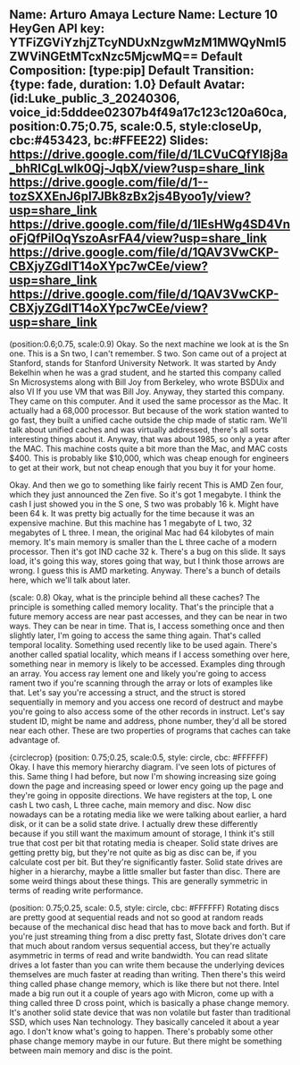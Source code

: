 Name: Arturo Amaya
Lecture Name: Lecture 10
HeyGen API key: YTFiZGViYzhjZTcyNDUxNzgwMzM1MWQyNmI5ZWViNGEtMTcxNzc5MjcwMQ==
Default Composition: [type:pip]
Default Transition: {type: fade, duration: 1.0}
Default Avatar: (id:Luke_public_3_20240306, voice_id:5dddee02307b4f49a17c123c120a60ca, position:0.75;0.75, scale:0.5, style:closeUp, cbc:#453423, bc:#FFEE22)
Slides:
    https://drive.google.com/file/d/1LCVuCQfYl8j8a_bhRICgLwIk0Qj-JqbX/view?usp=share_link
    https://drive.google.com/file/d/1--tozSXXEnJ6pI7JBk8zBx2js4Byoo1y/view?usp=share_link
    https://drive.google.com/file/d/1IEsHWg4SD4VnoFjQfPiIOqYszoAsrFA4/view?usp=share_link
    https://drive.google.com/file/d/1QAV3VwCKP-CBXjyZGdIT14oXYpc7wCEe/view?usp=share_link
    https://drive.google.com/file/d/1QAV3VwCKP-CBXjyZGdIT14oXYpc7wCEe/view?usp=share_link
--

(position:0.6;0.75, scale:0.9) Okay. So the next machine we look at is the Sn one. This is a Sn two, I can't remember. S two. Son came out of a project at Stanford, stands for Stanford University Network. It was started by Andy Bekelhin when he was a grad student, and he started this company called Sn Microsystems along with Bill Joy from Berkeley, who wrote BSDUix and also VI If you use VM that was Bill Joy. Anyway, they started this company. They came on this computer. And it used the same processor as the Mac. It actually had a 68,000 processor. But because of the work station wanted to go fast, they built a unified cache outside the chip made of static ram. We'll talk about unified caches and was virtually addressed, there's all sorts interesting things about it. Anyway, that was about 1985, so only a year after the MAC. This machine costs quite a bit more than the Mac, and MAC costs $400. This is probably like $10,000, which was cheap enough for engineers to get at their work, but not cheap enough that you buy it for your home. 

Okay. And then we go to something like fairly recent This is AMD Zen four, which they just announced the Zen five. So it's got 1 megabyte. I think the cash I just showed you in the S one, S two was probably 16 k. Might have been 64 k. It was pretty big actually for the time because it was an expensive machine. But this machine has 1 megabyte of L two, 32 megabytes of L three. I mean, the original Mac had 64 kilobytes of main memory. It's main memory is smaller than the L three cache of a modern processor. Then it's got IND cache 32 k. There's a bug on this slide. It says load, it's going this way, stores going that way, but I think those arrows are wrong. I guess this is AMD marketing. Anyway. There's a bunch of details here, which we'll talk about later.

(scale: 0.8) Okay, what is the principle behind all these caches? The principle is something called memory locality. That's the principle that a future memory access are near past accesses, and they can be near in two ways. They can be near in time. That is, I access something once and then slightly later, I'm going to access the same thing again. That's called temporal locality. Something used recently like to be used again. There's another called spatial locality, which means if I access something over here, something near in memory is likely to be accessed. Examples ding through an array. You access ray lement one and likely you're going to access rament two if you're scanning through the array or lots of examples like that. Let's say you're accessing a struct, and the struct is stored sequentially in memory and you access one record of destruct and maybe you're going to also access some of the other records in instruct. Let's say student ID, might be name and address, phone number, they'd all be stored near each other. These are two properties of programs that caches can take advantage of. 

{circlecrop} (position: 0.75;0.25, scale:0.5, style: circle, cbc: #FFFFFF) Okay. I have this memory hierarchy diagram. I've seen lots of pictures of this. Same thing I had before, but now I'm showing increasing size going down the page and increasing speed or lower ency going up the page and they're going in opposite directions. We have registers at the top, L one cash L two cash, L three cache, main memory and disc. Now disc nowadays can be a rotating media like we were talking about earlier, a hard disk, or it can be a solid state drive. I actually drew these differently because if you still want the maximum amount of storage, I think it's still true that cost per bit that rotating media is cheaper. Solid state drives are getting pretty big, but they're not quite as big as disc can be, if you calculate cost per bit. But they're significantly faster. Solid state drives are higher in a hierarchy, maybe a little smaller but faster than disc. There are some weird things about these things. This are generally symmetric in terms of reading write performance. 

(position: 0.75;0.25, scale: 0.5, style: circle, cbc: #FFFFFF) Rotating discs are pretty good at sequential reads and not so good at random reads because of the mechanical disc head that has to move back and forth. But if you're just streaming thing from a disc pretty fast, Slotate drives don't care that much about random versus sequential access, but they're actually asymmetric in terms of read and write bandwidth. You can read slitate drives a lot faster than you can write them because the underlying devices themselves are much faster at reading than writing. Then there's this weird thing called phase change memory, which is like there but not there. Intel made a big run out it a couple of years ago with Micron, come up with a thing called three D cross point, which is basically a phase change memory. It's another solid state device that was non volatile but faster than traditional SSD, which uses Nan technology. They basically canceled it about a year ago. I don't know what's going to happen. There's probably some other phase change memory maybe in our future. But there might be something between main memory and disc is the point.